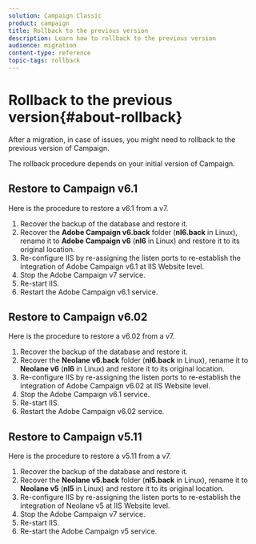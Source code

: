 ```yaml
---
solution: Campaign Classic
product: campaign
title: Rollback to the previous version
description: Learn how to rollback to the previous version
audience: migration
content-type: reference
topic-tags: rollback
---
```


# Rollback to the previous version{#about-rollback}

After a migration, in case of issues, you might need to rollback to the previous version of Campaign.

The rollback procedure depends on your initial version of Campaign.

## Restore to Campaign v6.1

Here is the procedure to restore a v6.1 from a v7.

1. Recover the backup of the database and restore it.
1. Recover the **Adobe Campaign v6.back** folder (**nl6.back** in Linux), rename it to **Adobe Campaign v6** (**nl6** in Linux) and restore it to its original location.
1. Re-configure IIS by re-assigning the listen ports to re-establish the integration of Adobe Campaign v6.1 at IIS Website level.
1. Stop the Adobe Campaign v7 service.
1. Re-start IIS.
1. Restart the Adobe Campaign v6.1 service.

## Restore to Campaign v6.02

Here is the procedure to restore a v6.02 from a v7.

1. Recover the backup of the database and restore it.
1. Recover the **Neolane v6.back** folder (**nl6.back** in Linux), rename it to **Neolane v6** (**nl6** in Linux) and restore it to its original location.
1. Re-configure IIS by re-assigning the listen ports to re-establish the integration of Adobe Campaign v6.02 at IIS Website level.
1. Stop the Adobe Campaign v6.1 service.
1. Re-start IIS.
1. Restart the Adobe Campaign v6.02 service.

## Restore to Campaign v5.11

Here is the procedure to restore a v5.11 from a v7.

1. Recover the backup of the database and restore it.
1. Recover the **Neolane v5.back** folder (**nl5.back** in Linux), rename it to **Neolane v5** (**nl5** in Linux) and restore it to its original location.
1. Re-configure IIS by re-assigning the listen ports to re-establish the integration of Neolane v5 at IIS Website level.
1. Stop the Adobe Campaign v7 service.
1. Re-start IIS.
1. Re-start the Adobe Campaign v5 service.
